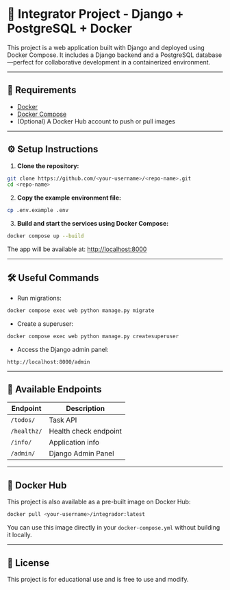 # 🐳 Integrator Project - Django + PostgreSQL + Docker

This project is a web application built with Django and deployed using Docker Compose. It includes a Django backend and a PostgreSQL database—perfect for collaborative development in a containerized environment.

---

## 🚀 Requirements

- [Docker](https://www.docker.com/)
- [Docker Compose](https://docs.docker.com/compose/)
- (Optional) A Docker Hub account to push or pull images

---

## ⚙️ Setup Instructions

1. **Clone the repository:**

```bash
git clone https://github.com/<your-username>/<repo-name>.git
cd <repo-name>
```

2. **Copy the example environment file:**

```bash
cp .env.example .env
```

3. **Build and start the services using Docker Compose:**

```bash
docker compose up --build
```

The app will be available at: [http://localhost:8000](http://localhost:8000)

---

## 🛠️ Useful Commands

- Run migrations:

```bash
docker compose exec web python manage.py migrate
```

- Create a superuser:

```bash
docker compose exec web python manage.py createsuperuser
```

- Access the Django admin panel:

```
http://localhost:8000/admin
```

---

## 🧪 Available Endpoints

| Endpoint         | Description                  |
|------------------|------------------------------|
| `/todos/`        | Task API                     |
| `/healthz/`      | Health check endpoint        |
| `/info/`         | Application info             |
| `/admin/`        | Django Admin Panel           |

---

## 🐙 Docker Hub

This project is also available as a pre-built image on Docker Hub:

```bash
docker pull <your-username>/integrador:latest
```

You can use this image directly in your `docker-compose.yml` without building it locally.

---

## 📄 License

This project is for educational use and is free to use and modify.

<!-- Cambio de prueba para disparar GitHub Action -->

